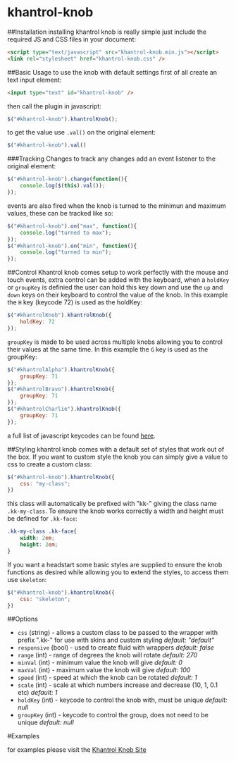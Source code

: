 khantrol-knob
=============



##Installation
installing khantrol knob is really simple just include the required JS and CSS files in your document:

```html
<script type="text/javascript" src="khantrol-knob.min.js"></script>
<link rel="stylesheet" href="khantrol-knob.css" />
```

##Basic Usage
to use the knob with default settings first of all create an text input element: 
```html
<input type="text" id="khantrol-knob" />
```

then call the plugin in javascript:
```javascript
$("#khantrol-knob").khantrolKnob();
```
to get the value use `.val()` on the original element: 
```javascript
$("#khantrol-knob").val()
```

###Tracking Changes
to track any changes add an event listener to the original element:
```javascript
$("#khantrol-knob").change(function(){
	console.log($(this).val());
});
```
events are also fired when the knob is turned to the minimun and maximum values, these can be tracked like so:
```javascript
$("#khantrol-knob").on("max", function(){
	console.log("turned to max");
});
$("#khantrol-knob").on("min", function(){
	console.log("turned to min");
});
```

##Control
Khantrol knob comes setup to work perfectly with the mouse and touch events, extra control can be added with the keyboard, when a `holdKey` or `groupKey` is definied the user can hold this key down and use the `up` and `down` keys on their keyboard to control the value of the knob. In this example the `H` key (keycode 72) is used as the holdKey:

```javascript
$("#khantrolKnob").khantrolKnob({
	holdKey: 72
});
```

`groupKey` is made to be used across multiple knobs allowing you to control their values at the same time. In this example the `G` key is used as the groupKey:

```javascript
$("#khantrolAlpha").khantrolKnob({
	groupKey: 71
});
$("#khantrolBravo").khantrolKnob({
	groupKey: 71
});
$("#khantrolCharlie").khantrolKnob({
	groupKey: 71
});
```

a full list of javascript keycodes can be found [here](http://www.cambiaresearch.com/articles/15/javascript-char-codes-key-codes). 


##Styling
khantrol knob comes with a default set of styles that work out of the box. If you want to custom style the knob you can simply give a value to css to create a custom class: 

```javascript
$("#khantrol-knob").khantrolKnob({
	css: "my-class";
})
```

this class will automatically be prefixed with "kk-" giving the class name `.kk-my-class`. To ensure the knob works correctly a width and height must be defined for `.kk-face`:

```css
.kk-my-class .kk-face{
	width: 2em;
	height: 2em;
}
```

If you want a headstart some basic styles are supplied to ensure the knob functions as desired while allowing you to extend the styles, to access them use `skeleton`:

```javascript
$("#khantrol-knob").khantrolKnob({
	css: "skeleton";
})
```


##Options


- `css` (string) - allows a custom class to be passed to the wrapper with prefix ".kk-" for use with skins and custom styling _default: "default"_
- `responsive` (bool) - used to create fluid with wrappers _default: false_
- `range` (int) - range of degrees the knob will rotate _default: 270_
- `minVal` (int) - minimum value the knob will give _default: 0_
- `maxVal` (int) - maximum value the knob will give _default: 100_
- `speed` (int) - speed at which the knob can be rotated _default: 1_
- `scale` (int) - scale at which numbers increase and decrease (10, 1, 0.1 etc) _default: 1_
- `holdKey` (int) - keycode to control the knob with, must be unique _default: null_
- `groupKey` (int) - keycode to control the group, does not need to be unique _default: null_

#Examples

for examples please visit the [Khantrol Knob Site](http://khantrol-knob.prythm.com)